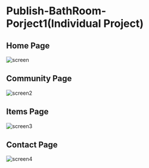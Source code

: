 # Publish-BathRoom-Porject1(Individual Project)
## Home Page
![screen](https://user-images.githubusercontent.com/42711913/64901240-68bde200-d6da-11e9-9153-a1adf3e6e840.jpg)
## Community Page 
![screen2](https://user-images.githubusercontent.com/42711913/64901296-fef20800-d6da-11e9-92ef-c115b95f28b7.jpg)
## Items Page
![screen3](https://user-images.githubusercontent.com/42711913/64901297-05807f80-d6db-11e9-9605-09ba06582252.jpg)
## Contact Page
![screen4](https://user-images.githubusercontent.com/42711913/64901357-9e16ff80-d6db-11e9-8880-36c63cff2ac0.jpg)

